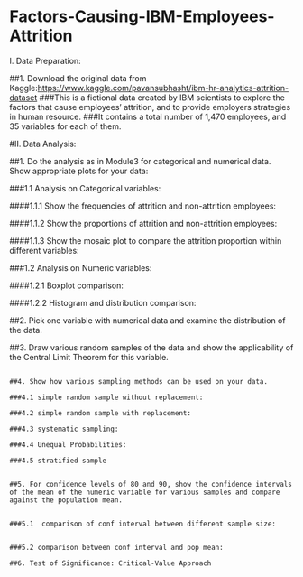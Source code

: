 # Factors-Causing-IBM-Employees-Attrition


I. Data Preparation:

##1. Download the original data from Kaggle:https://www.kaggle.com/pavansubhasht/ibm-hr-analytics-attrition-dataset
###This is a fictional data created by IBM scientists to explore the factors that cause employees’ attrition, and to provide employers strategies in human resource. 
###It contains a total number of 1,470 employees, and 35 variables for each of them.


#II. Data Analysis:

##1. Do the analysis as in Module3 for categorical and numerical data. Show appropriate plots for your data:

###1.1 Analysis on Categorical variables:

####1.1.1 Show the frequencies of attrition and non-attrition employees:

####1.1.2 Show the proportions of attrition and non-attrition employees:

####1.1.3 Show the mosaic plot to compare the attrition proportion within different variables:

###1.2 Analysis on Numeric variables:

####1.2.1 Boxplot comparison:

####1.2.2 Histogram and distribution comparison:


##2. Pick one variable with numerical data and examine the distribution of the data.


##3. Draw various random samples of the data and show the applicability of the Central Limit Theorem for this variable.

```

##4. Show how various sampling methods can be used on your data.

###4.1 simple random sample without replacement:

###4.2 simple random sample with replacement:

###4.3 systematic sampling:

###4.4 Unequal Probabilities:

###4.5 stratified sample


##5. For confidence levels of 80 and 90, show the confidence intervals of the mean of the numeric variable for various samples and compare against the population mean.


###5.1  comparison of conf interval between different sample size:


###5.2 comparison between conf interval and pop mean:

##6. Test of Significance: Critical-Value Approach





